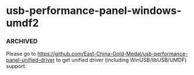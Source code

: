# usb-performance-panel-windows-umdf2
### ARCHIVED
Please go to https://github.com/East-China-Gold-Medal/usb-performance-panel-unified-driver to get unified driver (including WinUSB/libUSB/UMDF) support.
